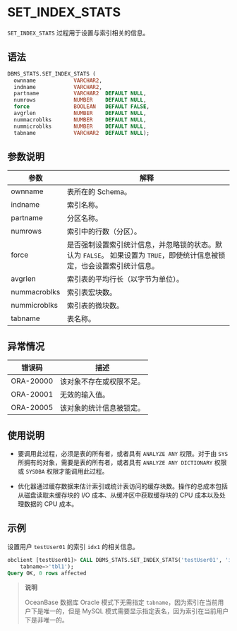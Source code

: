 # SET_INDEX_STATS 

`SET_INDEX_STATS` 过程用于设置与索引相关的信息。

## 语法 

```sql
DBMS_STATS.SET_INDEX_STATS (
  ownname            VARCHAR2,
  indname            VARCHAR2,
  partname           VARCHAR2  DEFAULT NULL,
  numrows            NUMBER    DEFAULT NULL,
  force              BOOLEAN   DEFAULT FALSE,
  avgrlen            NUMBER    DEFAULT NULL,
  nummacroblks       NUMBER    DEFAULT NULL,
  nummicroblks       NUMBER    DEFAULT NULL,
  tabname            VARCHAR2  DEFAULT NULL);
```

## 参数说明 

|      参数      |                                          解释                                       |
|--------------|--------------------------------------------------------------------------------------|
| ownname      | 表所在的 Schema。                                                                     |
| indname      | 索引名称。                                                                            |
| partname     | 分区名称。                                                                            |
| numrows      | 索引中的行数（分区）。                                                                 |
| force        | 是否强制设置索引统计信息，并忽略锁的状态。默认为 `FALSE`。 如果设置为 `TRUE`，即使统计信息被锁定，也会设置索引统计信息。 |
| avgrlen      | 索引表的平均行长（以字节为单位）。                                                      |
| nummacroblks | 索引表宏块数。                                                                        |
| nummicroblks | 索引表的微块数。                                                                      |
| tabname       | 表名称。                                                                          |



## 异常情况 

|    错误码    |      描述      |
|-----------|--------------|
| ORA-20000 | 该对象不存在或权限不足。 |
| ORA-20001 | 无效的输入值。      |
| ORA-20005 | 该对象的统计信息被锁定。 |



## 使用说明 

* 要调用此过程，必须是表的所有者，或者具有 `ANALYZE ANY` 权限。对于由 `SYS` 所拥有的对象，需要是表的所有者，或者具有 `ANALYZE ANY DICTIONARY` 权限或 `SYSDBA` 权限才能调用此过程。 

* 优化器通过缓存数据来估计索引或统计表访问的缓存块数。操作的总成本包括从磁盘读取未缓存块的 I/O 成本、从缓冲区中获取缓存块的 CPU 成本以及处理数据的 CPU 成本。


## 示例 

设置用户 `testUser01` 的索引 `idx1` 的相关信息。

```sql
obclient [testUser01]> CALL DBMS_STATS.SET_INDEX_STATS('testUser01', 'idx1', numrows=>10, avgrlen=>10， 
    tabname=>'tbl1');
Query OK, 0 rows affected
```

>**说明**
>
>OceanBase 数据库 Oracle 模式下无需指定 `tabname`，因为索引在当前用户下是唯一的，但是 MySQL 模式需要显示指定表名，因为索引在当前用户下是非唯一的。
